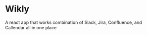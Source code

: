 # Wikly
A react app that works combination of Slack, Jira, Confluence, and Callendar all in one place
